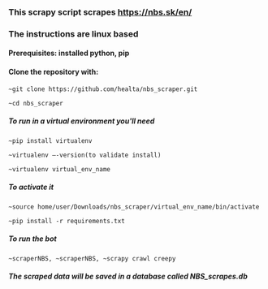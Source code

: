 ### This scrapy script scrapes https://nbs.sk/en/

### The instructions are linux based

#### Prerequisites: installed python, pip

#### Clone the repository with:

```
~git clone https://github.com/healta/nbs_scraper.git
```

```
~cd nbs_scraper
```

##### To run in a virtual environment you'll need

```
~pip install virtualenv
```

```
~virtualenv –-version(to validate install)
```

```
~virtualenv virtual_env_name
```

##### To activate it

```
~source home/user/Downloads/nbs_scraper/virtual_env_name/bin/activate
```

```
~pip install -r requirements.txt
```

##### To run the bot

```
~scraperNBS, ~scraperNBS, ~scrapy crawl creepy
```

##### The scraped data will be saved in a database called NBS_scrapes.db
